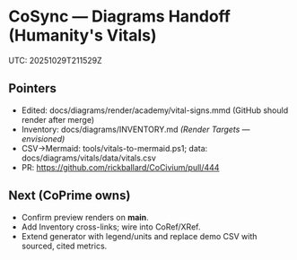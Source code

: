 # CoSync — Diagrams Handoff (Humanity's Vitals)
UTC: 20251029T211529Z

## Pointers
- Edited: docs/diagrams/render/academy/vital-signs.mmd (GitHub should render after merge)
- Inventory: docs/diagrams/INVENTORY.md  *(Render Targets — envisioned)*
- CSV→Mermaid: tools/vitals-to-mermaid.ps1; data: docs/diagrams/vitals/data/vitals.csv
- PR: https://github.com/rickballard/CoCivium/pull/444

## Next (CoPrime owns)
- Confirm preview renders on **main**.
- Add Inventory cross-links; wire into CoRef/XRef.
- Extend generator with legend/units and replace demo CSV with sourced, cited metrics.
